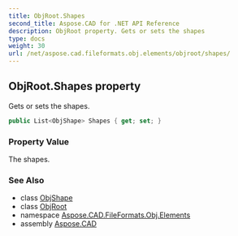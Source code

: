 ```yaml
---
title: ObjRoot.Shapes
second_title: Aspose.CAD for .NET API Reference
description: ObjRoot property. Gets or sets the shapes
type: docs
weight: 30
url: /net/aspose.cad.fileformats.obj.elements/objroot/shapes/
---
```

## ObjRoot.Shapes property

Gets or sets the shapes.

```csharp
public List<ObjShape> Shapes { get; set; }
```

### Property Value

The shapes.

### See Also

* class [ObjShape](../../objshape/)
* class [ObjRoot](../)
* namespace [Aspose.CAD.FileFormats.Obj.Elements](../../objroot/)
* assembly [Aspose.CAD](../../../)


